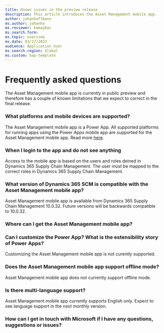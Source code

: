 ```yaml
---
title: Known issues in the preview release
description: This article introduces the Asset Management mobile app.
author: johanhoffmann
ms.author: johanho
ms.reviewer: kamaybac
ms.search.form:
ms.topic: overview
ms.date: 03/17/2023
audience: Application User
ms.search.region: Global
ms.custom: bap-template
---
```


# Frequently asked questions

The Asset Management mobile app is currently in public preview and therefore has a couple of known limitations that we expect to correct in the final release.

### What platforms and mobile devices are supported?
The Asset Management mobile app is a Power App. All supported platforms for running apps using the Power Apps mobile app are supported for the Asset Management mobile app. Read more [here](https://learn.microsoft.com/en-us/power-apps/limits-and-config).

### When I login to the app and do not see anything
Access to the mobile app is based on the users and roles deined in Dynamics 365 Supply Chain Management. The user múst be mapped to the correct roles in Dynamics 365 Supply Chain Management.

### What version of Dynamics 365 SCM is compatible with the Asset Management mobile app?
Asset Management mobile app is available from Dynamics 365 Supply Chain Management 10.0.32. Future versions will be backwards compatible to 10.0.32.

### Where can I get the Asset Management mobile app?

### Can I customize the Power App? What is the estensibility story of Power Apps?
Customizing the Asset Management mobile app is not curently supported.

### Does the Asset Management mobile app support offline mode?
Asset Management mobile app does not currently support offline mode.

### Is there multi-language support?
Asset Management mobile app currently supports English only. Expect to see language support in the next monthly version.

### How can I get in touch with Microsoft if I have any questions, suggestions or issues?


